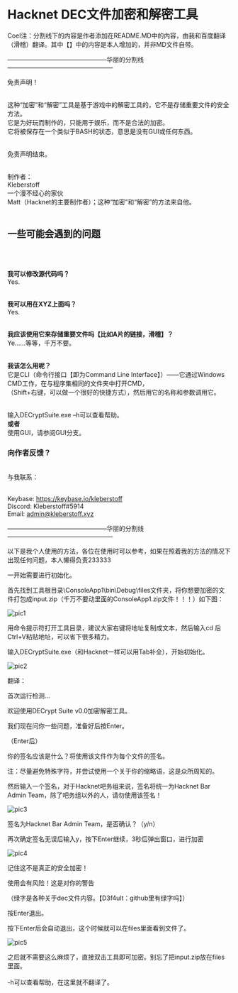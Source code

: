 <h1>Hacknet DEC文件加密和解密工具</h1>
<p size="16">
  
Coel注：分割线下的内容是作者添加在README.MD中的内容，由我和百度翻译（滑稽）翻译。其中【】中的内容是本人增加的，并非MD文件自带。
  
————————————————华丽的分割线—————————————————

免责声明！ <br><br>

这种“加密”和“解密”工具是基于游戏中的解密工具的，它不是存储重要文件的安全方法。<br>
它是为好玩而制作的，只能用于娱乐，而不是合法的加密。<br>
它将被保存在一个类似于BASH的状态，意思是没有GUI或任何东西。 <br><br>

免责声明结束。<br><br>

制作者：<br>
Kleberstoff<br>
一个漫不经心的家伙<br>
Matt（Hacknet的主要制作者）；这种“加密”和“解密”的方法来自他。<br><br>

<h2>一些可能会遇到的问题</h2><br><br>

<strong>我可以修改源代码吗？</strong><br>
Yes.<br><br>

<strong>我可以用在XYZ上面吗？</strong><br>
Yes.<br><br>

<strong>我应该使用它来存储重要文件吗【比如A片的链接，滑稽】？</strong><br>
Ye……等等，千万不要。<br><br>

<strong>我该怎么用呢？</strong><br>
它是CLI（命令行接口【即为Command Line Interface】）——它通过Windows CMD工作，在与程序集相同的文件夹中打开CMD，<br>
（Shift+右键，可以做一个很好的快捷方式），然后用它的名称和参数调用它。<br><br>

输入DECryptSuite.exe –h可以查看帮助。<br>
<strong>或者</strong><br>
使用GUI，请参阅GUI分支。<br>

<h3>向作者反馈？</h3><br>
与我联系：<br><br>

Keybase: https://keybase.io/kleberstoff<br>
Discord: Kleberstoff#5914<br>
Email: admin@kleberstoff.xyz<br>
</p>

————————————————华丽的分割线—————————————————

以下是我个人使用的方法，各位在使用时可以参考，如果在照着我的方法的情况下出现任何问题，本人懒得负责233333

一开始需要进行初始化。

首先找到工具根目录\ConsoleApp1\bin\Debug\files文件夹，将你想要加密的文件打包成input.zip（千万不要动里面的ConsoleApp1.zip文件！！！）如下图：

![pic1](https://raw.githubusercontent.com/hacknet-bar/DECryptSuite/master/1.png)

用命令提示符打开工具目录，建议大家右键将地址复制成文本，然后输入cd 后Ctrl+V粘贴地址，可以省下很多精力。

输入DECryptSuite.exe（和Hacknet一样可以用Tab补全），开始初始化。

![pic2](https://raw.githubusercontent.com/hacknet-bar/DECryptSuite/master/2.png)

翻译：

首次运行检测…

欢迎使用DECrypt Suite v0.0加密解密工具。

我们现在问你一些问题，准备好后按Enter。

（Enter后）

你的签名应该是什么？将使用该文件作为每个文件的签名。

注：尽量避免特殊字符，并尝试使用一个关于你的缩略语，这是众所周知的。

然后输入一个签名，对于Hacknet吧务组来说，签名将统一为Hacknet Bar Admin Team，除了吧务组以外的人，请勿使用该签名！

![pic3](https://raw.githubusercontent.com/hacknet-bar/DECryptSuite/master/3.png)

签名为Hacknet Bar Admin Team，是否确认？（y/n）

再次确定签名无误后输入y，按下Enter继续，3秒后弹出窗口，进行加密

![pic4](https://raw.githubusercontent.com/hacknet-bar/DECryptSuite/master/4.png)

记住这不是真正的安全加密！

使用会有风险！这是对你的警告

（绿字是各种关于dec文件内容。【D3f4ult：github里有绿字吗】）

按Enter退出。

按下Enter后会自动退出，这个时候就可以在files里面看到文件了。

![pic5](https://raw.githubusercontent.com/hacknet-bar/DECryptSuite/master/5.png)

之后就不需要这么麻烦了，直接双击工具即可加密。别忘了把input.zip放在files里面。<br><br>
-h可以查看帮助，在这里就不翻译了。

